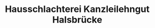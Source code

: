---
title: "Hausschlachterei Kanzleilehngut Halsbrücke"
url: /halsbruecke/hausschlachterei-kanzleilehngut-halsbruecke/
shop: Metzgerei
---